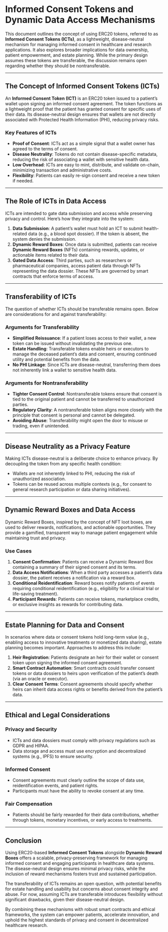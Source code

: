 # Informed Consent Tokens and Dynamic Data Access Mechanisms

This document outlines the concept of using ERC20 tokens, referred to as **Informed Consent Tokens (ICTs)**, as a lightweight, disease-neutral mechanism for managing informed consent in healthcare and research applications. It also explores broader implications for data ownership, patient empowerment, and estate planning. While the primary design assumes these tokens are transferable, the discussion remains open regarding whether they should be nontransferable.

---

## The Concept of Informed Consent Tokens (ICTs)

An **Informed Consent Token (ICT)** is an ERC20 token issued to a patient’s wallet upon signing an informed consent agreement. The token functions as a lightweight proof that the patient has granted consent for specific uses of their data. Its disease-neutral design ensures that wallets are not directly associated with Protected Health Information (PHI), reducing privacy risks.

### Key Features of ICTs

- **Proof of Consent**: ICTs act as a simple signal that a wallet owner has agreed to the terms of consent.
- **Disease Neutrality**: Tokens do not contain disease-specific metadata, reducing the risk of associating a wallet with sensitive health data.
- **Low Overhead**: ICTs are easy to mint, distribute, and validate on-chain, minimizing transaction and administrative costs.
- **Flexibility**: Patients can easily re-sign consent and receive a new token if needed.

---

## The Role of ICTs in Data Access

ICTs are intended to gate data submission and access while preserving privacy and control. Here’s how they integrate into the system:

1. **Data Submission**: A patient’s wallet must hold an ICT to submit health-related data (e.g., a blood spot dossier). If the token is absent, the system denies the submission.
2. **Dynamic Reward Boxes**: Once data is submitted, patients can receive **Dynamic Reward Boxes** (NFTs) containing rewards, updates, or actionable items related to their data.
3. **Gated Data Access**: Third parties, such as researchers or pharmaceutical companies, access patient data through NFTs representing the data dossier. These NFTs are governed by smart contracts that enforce terms of access.

---

## Transferability of ICTs

The question of whether ICTs should be transferable remains open. Below are considerations for and against transferability:

### Arguments for Transferability
- **Simplified Reissuance**: If a patient loses access to their wallet, a new token can be issued without invalidating the previous one.
- **Estate Handling**: Transferable tokens enable heirs or executors to manage the deceased patient’s data and consent, ensuring continued utility and potential benefits from the data.
- **No PHI Linkage**: Since ICTs are disease-neutral, transferring them does not inherently link a wallet to sensitive health data.

### Arguments for Nontransferability
- **Tighter Consent Control**: Nontransferable tokens ensure that consent is tied to the original patient and cannot be transferred to unauthorized parties.
- **Regulatory Clarity**: A nontransferable token aligns more closely with the principle that consent is personal and cannot be delegated.
- **Avoiding Abuse**: Transferability might open the door to misuse or trading, even if unintended.

---

## Disease Neutrality as a Privacy Feature

Making ICTs disease-neutral is a deliberate choice to enhance privacy. By decoupling the token from any specific health condition:
- Wallets are not inherently linked to PHI, reducing the risk of unauthorized association.
- Tokens can be reused across multiple contexts (e.g., for consent to general research participation or data sharing initiatives).

---

## Dynamic Reward Boxes and Data Access

Dynamic Reward Boxes, inspired by the concept of NFT loot boxes, are used to deliver rewards, notifications, and actionable opportunities. They provide a gamified, transparent way to manage patient engagement while maintaining trust and privacy.

### Use Cases
1. **Consent Confirmation**: Patients can receive a Dynamic Reward Box containing a summary of their signed consent and its terms.
2. **Data Access Notifications**: When a third party accesses a patient’s data dossier, the patient receives a notification via a reward box.
3. **Conditional Reidentification**: Reward boxes notify patients of events requiring conditional reidentification (e.g., eligibility for a clinical trial or life-saving treatment).
4. **Participant Rewards**: Patients can receive tokens, marketplace credits, or exclusive insights as rewards for contributing data.

---

## Estate Planning for Data and Consent

In scenarios where data or consent tokens hold long-term value (e.g., enabling access to innovative treatments or monetized data sharing), estate planning becomes important. Approaches to address this include:
1. **Heir Registration**: Patients designate an heir for their wallet or consent token upon signing the informed consent agreement.
2. **Smart Contract Automation**: Smart contracts could transfer consent tokens or data dossiers to heirs upon verification of the patient’s death (via an oracle or executor).
3. **Clear Consent Terms**: Consent agreements should specify whether heirs can inherit data access rights or benefits derived from the patient’s data.

---

## Ethical and Legal Considerations

### Privacy and Security
- ICTs and data dossiers must comply with privacy regulations such as GDPR and HIPAA.
- Data storage and access must use encryption and decentralized systems (e.g., IPFS) to ensure security.

### Informed Consent
- Consent agreements must clearly outline the scope of data use, reidentification events, and patient rights.
- Participants must have the ability to revoke consent at any time.

### Fair Compensation
- Patients should be fairly rewarded for their data contributions, whether through tokens, monetary incentives, or early access to treatments.

---

## Conclusion

Using ERC20-based **Informed Consent Tokens** alongside **Dynamic Reward Boxes** offers a scalable, privacy-preserving framework for managing informed consent and engaging participants in healthcare data systems. The disease-neutral design ensures minimal privacy risks, while the inclusion of reward mechanisms fosters trust and sustained participation.

The transferability of ICTs remains an open question, with potential benefits for estate handling and usability but concerns about consent integrity and abuse. For now, assuming ICTs are transferable introduces flexibility without significant drawbacks, given their disease-neutral design.

By combining these mechanisms with robust smart contracts and ethical frameworks, the system can empower patients, accelerate innovation, and uphold the highest standards of privacy and consent in decentralized healthcare research.
